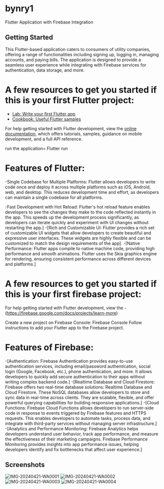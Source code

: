 # bynry1

Flutter Application with Firebase Integration

## Getting Started

 This Flutter-based application caters to consumers of utility companies, offering a range of functionalities including signing up, logging in, managing accounts, and paying bills. The application is designed to provide a seamless user experience while integrating with Firebase services for authentication, data storage, and more.
# A few resources to get you started if this is your first Flutter project:

- [Lab: Write your first Flutter app](https://docs.flutter.dev/get-started/codelab)
- [Cookbook: Useful Flutter samples](https://docs.flutter.dev/cookbook)

For help getting started with Flutter development, view the
[online documentation](https://docs.flutter.dev/), which offers tutorials,
samples, guidance on mobile development, and a full API reference.

run the application= Flutter run

# Features of Flutter:
-Single Codebase for Multiple Platforms: Flutter allows developers to write code once and deploy it across multiple platforms such as iOS, Android, web, and desktop. This reduces development time and effort, as developers can maintain a single codebase for all platforms.

-Fast Development with Hot Reload: Flutter's hot reload feature enables developers to see the changes they make to the code reflected instantly in the app. This speeds up the development process significantly, as developers can iterate quickly and experiment with UI changes without restarting the app.]
-[Rich and Customizable UI: Flutter provides a rich set of customizable UI widgets that allow developers to create beautiful and expressive user interfaces. These widgets are highly flexible and can be customized to match the design requirements of the app].
-[Native Performance: Flutter apps compile to native machine code, providing high performance and smooth animations. Flutter uses the Skia graphics engine for rendering, ensuring consistent performance across different devices and platforms.]


# A few resources to get you started if this is your first firebase project:

For help getting started with Flutter development, view the
-(https://firebase.google.com/docs/projects/learn-more)

Create a new project on Firebase Console: Firebase Console
Follow instructions to add your Flutter app to the Firebase project.

# Features of Firebase:
-[Authentication: Firebase Authentication provides easy-to-use authentication services, including email/password authentication, social login (Google, Facebook, etc.), phone authentication, and more. It allows developers to quickly add secure authentication to their apps without writing complex backend code.]
-[Realtime Database and Cloud Firestore: Firebase offers two real-time database solutions: Realtime Database and Cloud Firestore. These NoSQL databases allow developers to store and sync data in real-time across clients. They are scalable, flexible, and offer powerful querying capabilities for building responsive applications.]
-[Cloud Functions: Firebase Cloud Functions allows developers to run server-side code in response to events triggered by Firebase features and HTTPS requests. This enables developers to automate tasks, process data, and integrate with third-party services without managing server infrastructure.]
-[Analytics and Performance Monitoring: Firebase Analytics helps developers understand user behavior, track app performance, and measure the effectiveness of their marketing campaigns. Firebase Performance Monitoring provides insights into app performance issues, helping developers identify and fix bottlenecks that affect user experience.]








## Screenshots
![IMG-20240421-WA0001](https://github.com/ManasiSankpal/bynry1/assets/138512997/f7c5838c-244f-4fb2-8bd3-2837a26041fa)
![IMG-20240421-WA0002](https://github.com/ManasiSankpal/bynry1/assets/138512997/37f01469-52a8-459b-8c07-753f7c0d482a)
![IMG-20240421-WA0003](https://github.com/ManasiSankpal/bynry1/assets/138512997/884c1d50-3e4d-45c1-b26e-977423871cac)
![IMG-20240421-WA0004](https://github.com/ManasiSankpal/bynry1/assets/138512997/53c52c85-18e4-4123-a81f-e0381fbe2b15)
